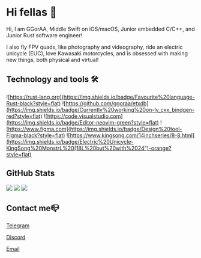 # Hi fellas 👋

Hi, I am GGorAA, Middle Swift on iOS/macOS, Junior embedded C/C++, and Junior Rust software engineer!

I also fly FPV quads, like photography and videography, ride an electric unicycle (EUC), love Kawasaki motorcycles, and is obsessed with making new things, both physical and virtual!

## Technology and tools 🛠

![https://rust-lang.org](https://img.shields.io/badge/Favourite%20language-Rust-black?style=flat)
![https://github.com/ggoraa/etxdb](https://img.shields.io/badge/Currently%20working%20on-lv_cxx_bindgen-red?style=flat)
![https://code.visualstudio.com](https://img.shields.io/badge/Editor-neovim-green?style=flat)
![https://www.figma.com](https://img.shields.io/badge/Design%20tool-Figma-black?style=flat)
![https://www.kingsong.com/14inchseries/8-8.html](https://img.shields.io/badge/Electric%20Unicycle-KingSong%20MonstrL%20(18L%20but%20with%2024")-orange?style=flat)
<!-- ![https://www.jetbrains.com/idea/](https://img.shields.io/badge/Main%20IDE-Xcode-blue?style=flat) -->

## GitHub Stats

![](https://github-readme-stats.vercel.app/api?username=GGorAA&show_icons=true)
![](https://github-readme-stats.vercel.app/api/pin?username=EdgeTX&repo=edgetx)
![](https://github-readme-stats.vercel.app/api/pin?username=ggoraa&repo=edgetx-badapple)

## Contact me📪

[Telegram](https://t.me/GGorAA)

[Discord](https://discordapp.com/users/759086415387557898)

[Email](mailto:yegor_yakovenko@icloud.com)
